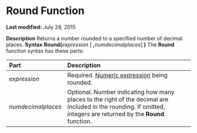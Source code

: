 
# Round Function

 **Last modified:** July 28, 2015


 **Description**
Returns a number rounded to a specified number of decimal places.
 **Syntax**
 **Round(**_expression_ [ **,**_numdecimalplaces_] **)**
The  **Round** function syntax has these parts:


|**Part**|**Description**|
|:-----|:-----|
| _expression_|Required.  [Numeric expression](b8bdf64f-5920-1ae9-16d0-b26d09524a30.md) being rounded.|
| _numdecimalplaces_|Optional. Number indicating how many places to the right of the decimal are included in the rounding. If omitted, integers are returned by the  **Round** function.|
